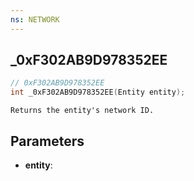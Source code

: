 ```yaml
---
ns: NETWORK
---
```

## _0xF302AB9D978352EE

```c
// 0xF302AB9D978352EE
int _0xF302AB9D978352EE(Entity entity);
```

```
Returns the entity's network ID.
```

## Parameters
* **entity**:
